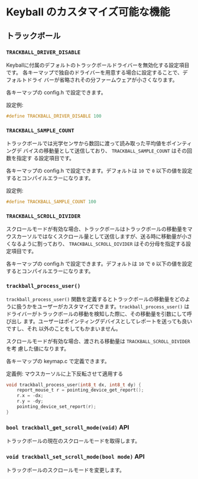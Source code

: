 # Keyball のカスタマイズ可能な機能

## トラックボール

### `TRACKBALL_DRIVER_DISABLE`

Keyballに付属のデフォルトのトラックボールドライバーを無効化する設定項目です。
各キーマップで独自のドライバーを用意する場合に設定することで、デフォルトドライ
バーが省略されその分ファームウェアが小さくなります。

各キーマップの config.h で設定できます。

設定例:

```c
#define TRACKBALL_DRIVER_DISABLE 100
```

### `TRACKBALL_SAMPLE_COUNT`

トラックボールでは光学センサから数回に渡って読み取った平均値をポインティングデ
バイスの移動量として送信しており、 `TRACKBALL_SAMPLE_COUNT` はその回数を指定す
る設定項目です。

各キーマップの config.h で設定できます。デフォルトは `10` で `0` 以下の値を設定
するとコンパイルエラーになります。

設定例:

```c
#define TRACKBALL_SAMPLE_COUNT 100
```

### `TRACKBALL_SCROLL_DIVIDER`

スクロールモードが有効な場合、トラックボールはトラックボールの移動量をマウスカーソルではなくスクロール量として送信しますが、送る時に移動量が小さくなるように割っており、 `TRACKBALL_SCROLL_DIVIDER` はその分母を指定する設定項目です。

各キーマップの config.h で設定できます。デフォルトは `10` で `0` 以下の値を設定
するとコンパイルエラーになります。

### `trackball_process_user()`

`trackball_process_user()` 関数を定義するとトラックボールの移動量をどのよ
うに扱うかをユーザーがカスタマイズできます。`trackball_process_user()` は
ドライバーがトラックボールの移動を検知した際に、その移動量を引数にして呼び出し
ます。ユーザーはポインティングデバイスとしてレポートを送っても良いですし、それ
以外のことをしてもかまいません。

スクロールモードが有効な場合、渡される移動量は `TRACKBALL_SCROLL_DIVIDER` を考
慮した値になります。

各キーマップの keymap.c で定義できます。

定義例: マウスカーソルに上下反転させて適用する

```c
void trackball_process_user(int8_t dx, int8_t dy) {
    report_mouse_t r = pointing_device_get_report();
    r.x = -dx;
    r.y = -dy;
    pointing_device_set_report(r);
}
```

### `bool trackball_get_scroll_mode(void)` API

トラックボールの現在のスクロールモードを取得します。

### `void trackball_set_scroll_mode(bool mode)` API

トラックボールのスクロールモードを変更します。
